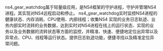  ns4_gear_watchdog属于轻量级应用，是NS4框架的守护进程，守护并管理NS4进程。其实现对NS4远程启动和停止。
 ns4_gear_watchdog实时监控NS4进程的健康状态、内存消耗、CPU使用、内部线程；收集NS4 实现的业务日志轨迹、业务内部实时流转的业务数据，达到实时对NS4进程在线上的运行状态、实现的业务以及业务数据的流转状态等方面的监控，并精准、快速、便捷地定位出异常以及异常点、CPU、线程等运行状态。提供日志轨迹功能，便捷寻找以及精准定位异常问题。
